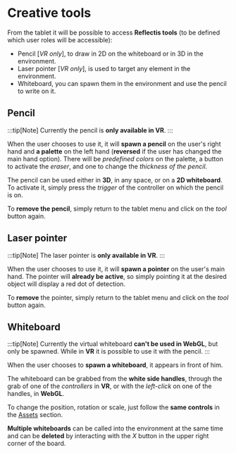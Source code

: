 ﻿---
sidebar_position: 3
---

# Creative tools

From the tablet it will be possible to access **Reflectis tools** (to be defined which user roles will be accessible):
- Pencil [*VR only*], to draw in 2D on the whiteboard or in 3D in the environment.
- Laser pointer [*VR only*], is used to target any element in the environment.
- Whiteboard, you can spawn them in the environment and use the pencil to write on it.

## Pencil

:::tip[Note]
Currently the pencil is **only available in VR**.
:::

When the user chooses to use it, it will **spawn a pencil** on the user's right hand and **a palette** on the left hand (**reversed** if the user has changed the main hand option).
There will be *predefined colors* on the palette, a button to activate the *eraser*, and one to change the *thickness of the pencil*.

The pencil can be used either in **3D**, in any space, or on a **2D whiteboard**. To activate it, simply press the *trigger* of the controller on which the pencil is on.

To **remove the pencil**, simply return to the tablet menu and click on the *tool* button again.

## Laser pointer

:::tip[Note]
The laser pointer is **only available in VR**. 
:::

When the user chooses to use it, it will **spawn a pointer** on the user's main hand.
The pointer will **already be active**, so simply pointing it at the desired object will display a red dot of detection.

To **remove** the pointer, simply return to the tablet menu and click on the *tool* button again.

## Whiteboard

:::tip[Note]
Currently the virtual whiteboard **can't be used in WebGL**, but only be spawned. While in **VR** it is possible to use it with the pencil.
:::

When the user chooses to **spawn a whiteboard**, it appears in front of him. 

The whiteboard can be grabbed from the **white side handles**, through the grab of one of the *controllers* in **VR**, or with the *left-click* on one of the handles, in **WebGL**. 

To change the position, rotation or scale, just follow the **same controls** in the [Assets](../interactions/assets) section.

**Multiple whiteboards** can be called into the environment at the same time and can be **deleted** by interacting with the *X* button in the upper right corner of the board.